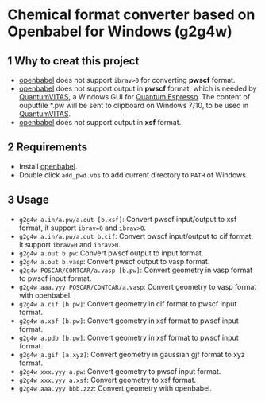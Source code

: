 # Chemical format converter based on Openbabel for Windows (g2g4w)

## 1 Why to creat this project 
* [openbabel](https://github.com/openbabel/openbabel) does not support `ibrav>0` for converting **pwscf** format. 
* [openbabel](https://github.com/openbabel/openbabel) does not support output in **pwscf** format, which is needed by [QuantumVITAS](https://www.quantumvitas.org/ "QuantumVITAS"), a Windows GUI for [Quantum Espresso](https://www.quantum-espresso.org/ "Quantum Espresso"). The content of ouputfile *.pw will be sent to clipboard on Windows 7/10, to be used in [QuantumVITAS](https://www.quantumvitas.org/ "QuantumVITAS").  
* [openbabel](https://github.com/openbabel/openbabel) does not support output in **xsf** format. 

## 2 Requirements
* Install [openbabel](https://github.com/openbabel/openbabel).
* Double click `add_pwd.vbs` to add current directory to `PATH` of Windows.

## 3 Usage
* `g2g4w a.in/a.pw/a.out [b.xsf]`: Convert pwscf input/output to xsf format, it support `ibrav=0` and `ibrav>0`.
* `g2g4w a.in/a.pw/a.out b.cif`: Convert pwscf input/output to cif format, it support `ibrav=0` and `ibrav>0`.
* `g2g4w a.out b.pw`: Convert pwscf output to input format.
* `g2g4w a.out b.vasp`: Convert pwscf output to vasp format.
* `g2g4w POSCAR/CONTCAR/a.vasp [b.pw]`: Convert geometry in vasp format to pwscf input format. 
* `g2g4w aaa.yyy POSCAR/CONTCAR/a.vasp`: Convert geometry to vasp format with openbabel.
* `g2g4w a.cif [b.pw]`: Convert geometry in cif format to pwscf input format.
* `g2g4w a.xsf [b.pw]`: Convert geometry in xsf format to pwscf input format.
* `g2g4w a.pdb [b.pw]`: Convert geometry in xsf format to pwscf input format.
* `g2g4w a.gif [a.xyz]`: Convert geometry in gaussian gjf format to xyz format.
* `g2g4w xxx.yyy a.pw`: Convert geometry to pwscf input format.
* `g2g4w xxx.yyy a.xsf`: Convert geometry to xsf format.
* `g2g4w aaa.yyy bbb.zzz`: Convert geometry with openbabel.
